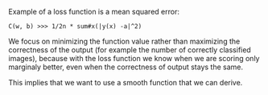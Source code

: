 Example of a loss function is a mean squared error:

`C(w, b) >>> 1/2n * sum#x(|y(x) -a|^2)`

We focus on minimizing the function value rather than maximizing the correctness of the output (for example the number of correctly classified images), because with the loss function we know when we are scoring only marginaly better, even when the correctness of output stays the same.

This implies that we want to use a smooth function that we can derive.